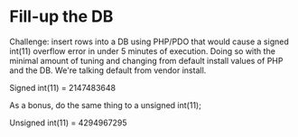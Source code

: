 # Fill-up the DB

Challenge: insert rows into a DB using PHP/PDO that would cause a signed int(11) overflow error in under 5 minutes of execution.
Doing so with the minimal amount of tuning and changing from default install values of PHP and the DB. We're talking default
from vendor install.

Signed int(11) = 2147483648

As a bonus, do the same thing to a unsigned int(11);

Unsigned int(11) = 4294967295
